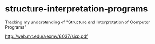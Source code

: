 # structure-interpretation-programs
Tracking my understanding of "Structure and Interpretation of Computer Programs"

http://web.mit.edu/alexmv/6.037/sicp.pdf
